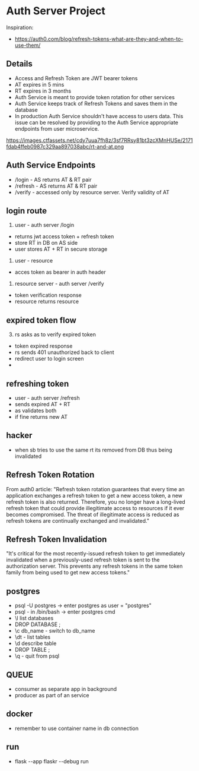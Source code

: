 # Auth Server Project
Inspiration:
- https://auth0.com/blog/refresh-tokens-what-are-they-and-when-to-use-them/

## Details
- Access and Refresh Token are JWT bearer tokens
- AT expires in 5 mins
- RT expires in 3 months
- Auth Service is meant to provide token rotation for other services
- Auth Service keeps track of Refresh Tokens and saves them in the database
- In production Auth Service shouldn't have access to users data. This issue can be resolved by providing to the Auth Service appropriate endpoints from user microservice.



https://images.ctfassets.net/cdy7uua7fh8z/3sf7RRsy81bt3zcXMnHUSe/2171fdab4ffeb0987c329aa897038abc/rt-and-at.png

## Auth Service Endpoints
- /login - AS returns AT & RT pair
- /refresh - AS returns AT & RT pair 
- /verify - accessed only by resource server. Verify validity of AT

## login route
1. user - auth server /login
- returns jwt access token + refresh token
- store RT in DB on AS side
- user  stores AT + RT in secure storage
1. user - resource
- acces token as bearer in auth header
1. resource server - auth server /verify
- token verification response
- resource returns resource

## expired token flow
3. rs asks as to verify expired token
- token expired response
- rs sends 401 unauthorized back to client
- redirect user to login screen 
- 
## refreshing token
- user - auth server /refresh
- sends expired AT + RT
- as validates both
- if fine returns new AT

## hacker
- when sb tries to use the same rt its removed from DB thus being invalidated

## Refresh Token Rotation
From auth0 article:
"Refresh token rotation guarantees that every time an application exchanges a refresh token to get a new access token, a new refresh token is also returned. Therefore, you no longer have a long-lived refresh token that could provide illegitimate access to resources if it ever becomes compromised. The threat of illegitimate access is reduced as refresh tokens are continually exchanged and invalidated."

## Refresh Token Invalidation
"It's critical for the most recently-issued refresh token to get immediately invalidated when a previously-used refresh token is sent to the authorization server. This prevents any refresh tokens in the same token family from being used to get new access tokens."


## postgres
- psql -U postgres -> enter postgres as user = "postgres"
- psql - in /bin/bash -> enter postgres cmd
- \l list databases
- DROP DATABASE <dbname>;
- \c db_name - switch to db_name
- \dt - list tables
- \d <tablename> describe table
- DROP TABLE <tablename>;
- \q - quit from psql

## QUEUE
- consumer as separate app in background
- producer as part of an service

## docker
- remember to use container name in db connection

## run
- flask --app flaskr --debug run

